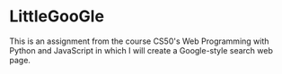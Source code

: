 # LittleGooGle

This is an assignment from the course CS50's Web Programming with Python and JavaScript in which I will create a Google-style search web page.
